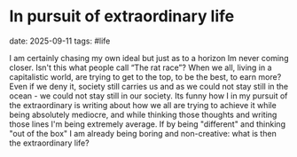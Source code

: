 # In pursuit of extraordinary life
date: 2025-09-11
tags: #life

I am certainly chasing my own ideal but just as to a horizon Im never coming closer. Isn't this what people call “The rat race”? When we all, living in a capitalistic world, are trying to get to the top, to be the best, to earn more? Even if we deny it, society still carries us and as we could not stay still in the ocean - we could not stay still in our society. Its funny how I in my pursuit of the extraordinary is writing about how we all are trying to achieve it while being absolutely mediocre, and while thinking those thoughts and writing those lines I'm being extremely average. If by being "different" and thinking "out of the box" I am already being boring and non-creative: what is then the extraordinary life? 
